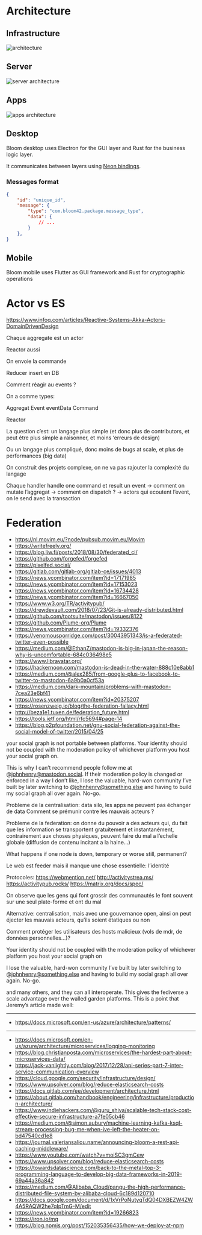 # Architecture


## Infrastructure

![architecture](assets/architecture.jpg)


## Server

![server architecture](assets/server_architecture.jpg)


## Apps

![apps architecture](assets/apps_architecture.jpg)




## Desktop

Bloom desktop uses Electron for the GUI layer and Rust for the business logic layer.

It communicates between layers using [Neon bindings](https://neon-bindings.com/docs/intro).

### Messages format

```json
{
    "id": "unique_id",
    "message": {
        "type": "com.bloom42.package.message_type",
        "data": {
            // ...
        }
    },
}
```
## Mobile

Bloom mobile uses Flutter as GUI framework and Rust for cryptographic operations


# Actor vs ES

https://www.infoq.com/articles/Reactive-Systems-Akka-Actors-DomainDrivenDesign

Chaque aggregate est un actor

Reactor aussi


On envoie la commande


Reducer insert en DB


Comment réagir au events ?



On a comme types:

Aggregat
Event
eventData
Command


Reactor


La question c’est: un langage plus simple (et donc plus de contributors, et peut être plus simple a raisonner, et moins ‘erreurs de design)

Ou un langage plus compliqué, donc moins de bugs at scale, et plus de performances (big data)


On construit des projets complexe, on ne va pas rajouter la complexité du langage




Chaque handler handle one command et result un event
-> comment on mutate l’aggregat
-> comment on dispatch ? -> actors qui ecoutent l’event, on le send avec la transaction

# Federation

* https://nl.movim.eu/?node/pubsub.movim.eu/Movim
* https://writefreely.org/
* https://blog.liw.fi/posts/2018/08/30/federated_ci/
* https://github.com/forgefed/forgefed
* https://pixelfed.social/
* https://gitlab.com/gitlab-org/gitlab-ce/issues/4013
* https://news.ycombinator.com/item?id=17171985
* https://news.ycombinator.com/item?id=17153023
* https://news.ycombinator.com/item?id=16734428
* https://news.ycombinator.com/item?id=16667050
* https://www.w3.org/TR/activitypub/
* https://drewdevault.com/2018/07/23/Git-is-already-distributed.html
* https://github.com/tootsuite/mastodon/issues/8122
* https://github.com/Plume-org/Plume
* https://news.ycombinator.com/item?id=19332376
* https://venomousporridge.com/post/30043951343/is-a-federated-twitter-even-possible
* https://medium.com/@EthanZ/mastodon-is-big-in-japan-the-reason-why-is-uncomfortable-684c036498e5
* https://www.libravatar.org/
* https://hackernoon.com/mastodon-is-dead-in-the-water-888c10e8abb1
* https://medium.com/@alex285/from-google-plus-to-facebook-to-twitter-to-mastodon-6a9b0a0cf53a
* https://medium.com/dark-mountain/problems-with-mastodon-7cea23e6bf41
* https://news.ycombinator.com/item?id=20375207
* https://rosenzweig.io/blog/the-federation-fallacy.html
* http://beza1e1.tuxen.de/federation_future.html
* https://tools.ietf.org/html/rfc5694#page-14
* https://blog.p2pfoundation.net/gnu-social-federation-against-the-social-model-of-twitter/2015/04/25

your social graph is not portable between platforms.
Your identity should not be coupled with the moderation policy of whichever platform you host your social graph on.

This is why I can’t recommend people follow me at @johnhenry@mastodon.social. If their moderation policy is changed or enforced in a way I don’t like, I lose the valuable, hard-won community I’ve built by later switching to @johnhenry@something.else and having to build my social graph all over again. No-go.


Probleme de la centralisation: data silo, les apps ne peuvent pas échanger de data
Comment se prémunir contre les mauvais acteurs ?


Probleme de la federation: on donne du pouvoir a des acteurs qui, du fait que les information se transportent gratuitement et instantanément, contrairement aux choses physiques, peuvent faire du mal a l’echelle globale (diffusion de contenu incitant a la haine…)



What happens if one node is down, temporary or worse still, permanent?


Le web est feeder mais il manque une chose essentielle: l’identité


Protocoles:
https://webmention.net/
http://activitystrea.ms/
https://activitypub.rocks/
https://matrix.org/docs/spec/


On observe que les gens qui font grossir des communautés le font souvent sur une seul plate-forme et ont du mal


Alternative: centralisation, mais avec une gouvernance open, ainsi on peut éjecter les mauvais acteurs, qu’ils soient étatiques ou non



Comment protéger les utilisateurs des hosts malicieux (vols de mdr, de données personnelles…)?


Your identity should not be coupled with the moderation policy of whichever platform you host your social graph on

I lose the valuable, hard-won community I’ve built by later switching to @johnhenry@something.else and having to build my social graph all over again. No-go.


and many others, and they can all interoperate. This gives the fediverse a scale advantage over the walled garden platforms. This is a point that Jeremy’s article made well:



--------------------


* https://docs.microsoft.com/en-us/azure/architecture/patterns/


---------------

* https://docs.microsoft.com/en-us/azure/architecture/microservices/logging-monitoring
* https://blog.christianposta.com/microservices/the-hardest-part-about-microservices-data/
* https://jack-vanlightly.com/blog/2017/12/28/api-series-part-7-inter-service-communication-overview
* https://cloud.google.com/security/infrastructure/design/
* https://www.upsolver.com/blog/reduce-elasticsearch-costs
* https://docs.gitlab.com/ee/development/architecture.html
* https://about.gitlab.com/handbook/engineering/infrastructure/production-architecture/
* https://www.indiehackers.com/@guru_shiva/scalable-tech-stack-cost-effective-secure-infrastructure-a7fe05cb46
* https://medium.com/@simon.aubury/machine-learning-kafka-ksql-stream-processing-bug-me-when-ive-left-the-heater-on-bd47540cd1e8
* https://journal.valeriansaliou.name/announcing-bloom-a-rest-api-caching-middleware/
* https://www.youtube.com/watch?v=moiSC3gmCew
* https://www.upsolver.com/blog/reduce-elasticsearch-costs
* https://towardsdatascience.com/back-to-the-metal-top-3-programming-language-to-develop-big-data-frameworks-in-2019-69a44a36a842
* https://medium.com/@Alibaba_Cloud/pangu-the-high-performance-distributed-file-system-by-alibaba-cloud-6c189d120710
* https://docs.google.com/document/d/1xVrPoNutyqTdQ04DXBEZW4ZW4A5RAQW2he7qIpTmG-M/edit
* https://news.ycombinator.com/item?id=19266823
* https://iron.io/mq
* https://blog.npmjs.org/post/152035356435/how-we-deploy-at-npm
